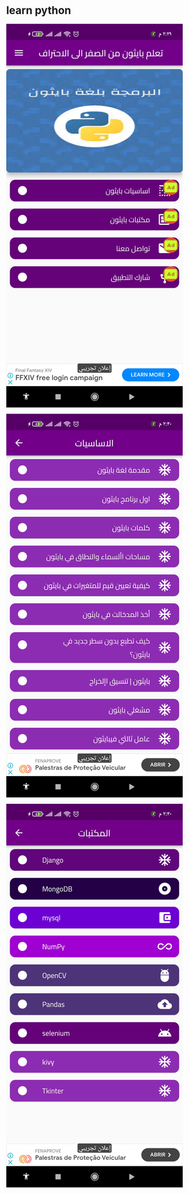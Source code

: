 # learn python 

![](https://github.com/abrahim7112/python-learn/blob/master/img/Screenshot_%D9%A2%D9%A0%D9%A2%D9%A4-%D9%A0%D9%A2-%D9%A0%D9%A5-%D9%A1%D9%A4-%D9%A2%D9%A9-%D9%A3%D9%A2-%D9%A7%D9%A3%D9%A6_com.python.learn.jpg)

![](https://github.com/abrahim7112/python-learn/blob/master/img/Screenshot_%D9%A2%D9%A0%D9%A2%D9%A4-%D9%A0%D9%A2-%D9%A0%D9%A5-%D9%A1%D9%A4-%D9%A3%D9%A0-%D9%A3%D9%A9-%D9%A6%D9%A3%D9%A6_com.python.learn.jpg)

![](https://github.com/abrahim7112/python-learn/blob/master/img/Screenshot_%D9%A2%D9%A0%D9%A2%D9%A4-%D9%A0%D9%A2-%D9%A0%D9%A5-%D9%A1%D9%A4-%D9%A3%D9%A0-%D9%A4%D9%A6-%D9%A8%D9%A4%D9%A3_com.python.learn.jpg)










